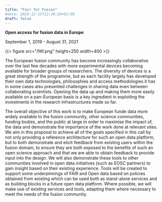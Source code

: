 ```yaml
---
title: "Fair for Fusion"
#date: 2023-12-15T12:20:20+02:00
draft: false
---
```


**Open access for fusion data in Europe**

September 1, 2019 - August 31, 2021

{{< figure src="/f4f.png" height=250 width=400 >}}

The European fusion community has become increasingly collaborative over the last few decades with more experimental devices becoming available for broader groups of researchers. The diversity of devices is a great strength of the programme, but as each facility largely has developed their own data technologies, philosophies and access methodologies it has in some cases also presented challenges in sharing data even between collaborating scientists. Opening the data up and making them more easily available on a pan-European basis is a key ingredient in exploiting the investments in the research infrastructures made so far.

The overall objective of this work is to make European funde data more widely available to the fusion community, other science communities, funding bodies, and the public at large in order to maximise the impact of, the data and demonstrate the importance of the work done at relevant sites. We aim in this proposal to achieve all of the goals specified in this call by not only providing a reference architecture for such an open data platform, but to both demonstrate and elicit feedback from existing users within the fusion domain, to ensure they are both exposed to the benefits of such an open science approach and that we are able to obtain feedback to provide input into the design. We will also demonstrate these tools to other communities involved in open data initiatives (such as EOSC partners) to gain insight based on their existing experience. Tools will be created to support some underpinnings of FAIR and Open data based on policies obtained from existing which can be used both as stand-alone services and as building blocks in a future open data platform. Where possible, we will make use of existing services and tools, adapting them where necessary to meet the needs of the fusion community.